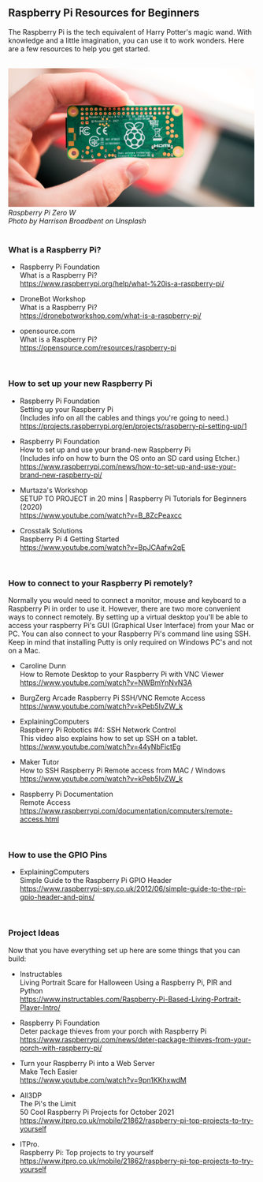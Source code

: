 ## Raspberry Pi Resources for Beginners
The Raspberry Pi is the tech equivalent of Harry Potter's magic wand. With knowledge and a little imagination, you can use it to work wonders. Here are a few resources to help you get started.

<br>
<img src="https://github.com/vbookshelf/Raspberry-Pi-Resources-for-Beginners/blob/main/images/rpi.jpg" width="500"></img>
<i>Raspberry Pi Zero W<br>Photo by Harrison Broadbent on Unsplash</i><br>

<br>

### What is a Raspberry Pi?

- Raspberry Pi Foundation<br>
What is a Raspberry Pi?<br>
https://www.raspberrypi.org/help/what-%20is-a-raspberry-pi/

- DroneBot Workshop<br>
What is a Raspberry Pi?<br>
https://dronebotworkshop.com/what-is-a-raspberry-pi/

- opensource.com<br>
What is a Raspberry Pi?<br>
https://opensource.com/resources/raspberry-pi

<br>

### How to set up your new Raspberry Pi

- Raspberry Pi Foundation<br>
Setting up your Raspberry Pi<br>
(Includes info on all the cables and things you're going to need.)<br>
https://projects.raspberrypi.org/en/projects/raspberry-pi-setting-up/1

- Raspberry Pi Foundation<br>
How to set up and use your brand-new Raspberry Pi<br>
(Includes info on how to burn the OS onto an SD card using Etcher.)<br>
https://www.raspberrypi.com/news/how-to-set-up-and-use-your-brand-new-raspberry-pi/

- Murtaza's Workshop<br>
SETUP TO PROJECT in 20 mins | Raspberry Pi Tutorials for Beginners (2020)<br>
https://www.youtube.com/watch?v=B_8ZcPeaxcc


- Crosstalk Solutions<br>
Raspberry Pi 4 Getting Started<br>
https://www.youtube.com/watch?v=BpJCAafw2qE

<br>

### How to connect to your Raspberry Pi remotely?
Normally you would need to connect a monitor, mouse and keyboard to a Raspberry Pi in order to use it. However, there are two more convenient ways to connect remotely. By setting up a virtual desktop you'll be able to access your raspberry Pi's GUI (Graphical User Interface) from your Mac or PC. You can also connect to your Raspberry Pi's command line using SSH. Keep in mind that installing Putty is only required on Windows PC's and not on a Mac.

- Caroline Dunn<br>
How to Remote Desktop to your Raspberry Pi with VNC Viewer<br>
https://www.youtube.com/watch?v=NWBmYnNvN3A

- BurgZerg Arcade
Raspberry Pi SSH/VNC Remote Access<br>
https://www.youtube.com/watch?v=kPeb5IvZW_k

- ExplainingComputers<br>
Raspberry Pi Robotics #4: SSH Network Control<br>
This video also explains how to set up SSH on a tablet.<br>
https://www.youtube.com/watch?v=44yNbFictEg

- Maker Tutor<br>
How to SSH Raspberry Pi Remote access from MAC / Windows<br>
https://www.youtube.com/watch?v=kPeb5IvZW_k

- Raspberry Pi Documentation<br>
Remote Access<br>
https://www.raspberrypi.com/documentation/computers/remote-access.html


<br>

### How to use the GPIO Pins

- ExplainingComputers<br>
Simple Guide to the Raspberry Pi GPIO Header<br>
https://www.raspberrypi-spy.co.uk/2012/06/simple-guide-to-the-rpi-gpio-header-and-pins/



<br>


### Project Ideas
Now that you have everything set up here are some things that you can build:

- Instructables<br>
Living Portrait Scare for Halloween Using a Raspberry Pi, PIR and Python<br>
https://www.instructables.com/Raspberry-Pi-Based-Living-Portrait-Player-Intro/

- Raspberry Pi Foundation<br>
Deter package thieves from your porch with Raspberry Pi<br>
https://www.raspberrypi.com/news/deter-package-thieves-from-your-porch-with-raspberry-pi/

- Turn your Raspberry Pi into a Web Server<br>
Make Tech Easier<br>
https://www.youtube.com/watch?v=9pn1KKhxwdM


- All3DP<br>
The Pi's the Limit<br>
50 Cool Raspberry Pi Projects for October 2021<br>
https://www.itpro.co.uk/mobile/21862/raspberry-pi-top-projects-to-try-yourself

- ITPro.<br>
Raspberry Pi: Top projects to try yourself<br>
https://www.itpro.co.uk/mobile/21862/raspberry-pi-top-projects-to-try-yourself





